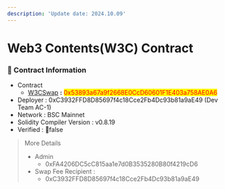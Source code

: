```yaml
---
description: 'Update date: 2024.10.09'
---
```


# Web3 Contents(W3C) Contract

### 📌 Contract Information <a href="#dev-contract-information" id="dev-contract-information"></a>

* Contract
  * [W3CSwap](https://bscscan.com/address/0x53893a67a9f2668E0CcD60601F1E403a758AE0A6) **:** <mark style="color:red;">0x53893a67a9f2668E0CcD60601F1E403a758AE0A6</mark>
* Deployer : 0xC3932FFD8D85697f4c18Cce2Fb4Dc93b81a9aE49 (Dev Team AC-1)
* Network : BSC Mainnet
* Solidity Compiler Version : v0.8.19
* Verified : false

> More Details
>
> * Admin
>   * 0xFA4206DC5cC815aa1e7d0B3535280B80f4219cD6
> * Swap Fee Recipient :
>   * 0xC3932FFD8D85697f4c18Cce2Fb4Dc93b81a9aE49

